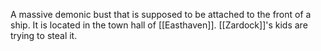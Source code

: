 A massive demonic bust that is supposed to be attached to the front of a ship. It is located in the town hall of [[Easthaven]]. [[Zardock]]'s kids are trying to steal it.